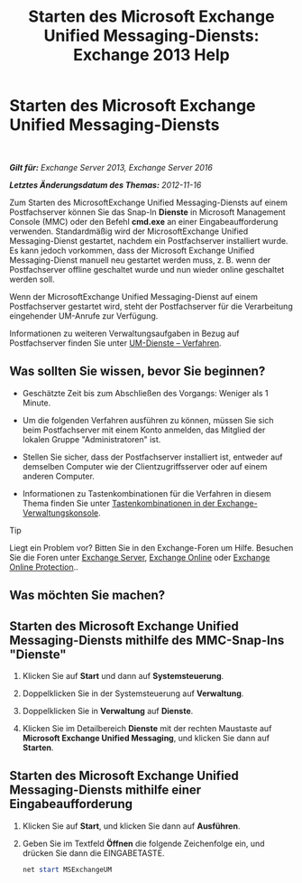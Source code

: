 ﻿---
title: 'Starten des Microsoft Exchange Unified Messaging-Diensts: Exchange 2013 Help'
TOCTitle: Starten des Microsoft Exchange Unified Messaging-Diensts
ms:assetid: b54008e6-172e-4435-8516-57cff740e89c
ms:mtpsurl: https://technet.microsoft.com/de-de/library/Bb124330(v=EXCHG.150)
ms:contentKeyID: 50554909
ms.date: 04/24/2018
mtps_version: v=EXCHG.150
ms.translationtype: HT
---

# Starten des Microsoft Exchange Unified Messaging-Diensts

 

_**Gilt für:** Exchange Server 2013, Exchange Server 2016_

_**Letztes Änderungsdatum des Themas:** 2012-11-16_

Zum Starten des MicrosoftExchange Unified Messaging-Diensts auf einem Postfachserver können Sie das Snap-In **Dienste** in Microsoft Management Console (MMC) oder den Befehl **cmd.exe** an einer Eingabeaufforderung verwenden. Standardmäßig wird der MicrosoftExchange Unified Messaging-Dienst gestartet, nachdem ein Postfachserver installiert wurde. Es kann jedoch vorkommen, dass der Microsoft Exchange Unified Messaging-Dienst manuell neu gestartet werden muss, z. B. wenn der Postfachserver offline geschaltet wurde und nun wieder online geschaltet werden soll.

Wenn der MicrosoftExchange Unified Messaging-Dienst auf einem Postfachserver gestartet wird, steht der Postfachserver für die Verarbeitung eingehender UM-Anrufe zur Verfügung.

Informationen zu weiteren Verwaltungsaufgaben in Bezug auf Postfachserver finden Sie unter [UM-Dienste – Verfahren](um-services-procedures-exchange-2013-help.md).

## Was sollten Sie wissen, bevor Sie beginnen?

  - Geschätzte Zeit bis zum Abschließen des Vorgangs: Weniger als 1 Minute.

  - Um die folgenden Verfahren ausführen zu können, müssen Sie sich beim Postfachserver mit einem Konto anmelden, das Mitglied der lokalen Gruppe "Administratoren" ist.

  - Stellen Sie sicher, dass der Postfachserver installiert ist, entweder auf demselben Computer wie der Clientzugriffsserver oder auf einem anderen Computer.

  - Informationen zu Tastenkombinationen für die Verfahren in diesem Thema finden Sie unter [Tastenkombinationen in der Exchange-Verwaltungskonsole](keyboard-shortcuts-in-the-exchange-admin-center-exchange-online-protection-help.md).


> [!TIP]
> Liegt ein Problem vor? Bitten Sie in den Exchange-Foren um Hilfe. Besuchen Sie die Foren unter <A href="https://go.microsoft.com/fwlink/p/?linkid=60612">Exchange Server</A>, <A href="https://go.microsoft.com/fwlink/p/?linkid=267542">Exchange Online</A> oder <A href="https://go.microsoft.com/fwlink/p/?linkid=285351">Exchange Online Protection</A>..



## Was möchten Sie machen?

## Starten des Microsoft Exchange Unified Messaging-Diensts mithilfe des MMC-Snap-Ins "Dienste"

1.  Klicken Sie auf **Start** und dann auf **Systemsteuerung**.

2.  Doppelklicken Sie in der Systemsteuerung auf **Verwaltung**.

3.  Doppelklicken Sie in **Verwaltung** auf **Dienste**.

4.  Klicken Sie im Detailbereich **Dienste** mit der rechten Maustaste auf **Microsoft Exchange Unified Messaging**, und klicken Sie dann auf **Starten**.

## Starten des Microsoft Exchange Unified Messaging-Diensts mithilfe einer Eingabeaufforderung

1.  Klicken Sie auf **Start**, und klicken Sie dann auf **Ausführen**.

2.  Geben Sie im Textfeld **Öffnen** die folgende Zeichenfolge ein, und drücken Sie dann die EINGABETASTE.
    
    ```powershell
    net start MSExchangeUM
    ```

